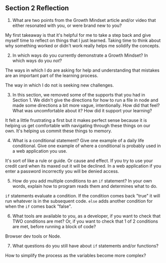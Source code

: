 ## Section 2 Reflection

1. What are two points from the Growth Mindset article and/or video that either resonated with you, or were brand new to you?

  My first takeaway is that it's helpful for me to take a step back and give myself time to reflect on things that I just learned. Taking time to think about why something worked or didn't work really helps me solidify the concepts.

2. In which ways do you currently demonstrate a Growth Mindset? In which ways do you _not_?

  The ways in which I do are asking for help and understanding that mistakes are an important part of the learning process.

  The way in which I do not is seeking new challenges.

3. In this section, we removed some of the supports that you had in Section 1. We didn't give the directions for how to run a file in node and made some directions a bit more vague, intentionally. How did that feel? What was uncomfortable about it? How did it support your learning?

  It felt a little frustrating a first but it makes perfect sense because it is helping us get comfortable with navigating through these things on our own. It's helping us commit these things to memory.

4. What is a conditional statement? Give one example of a daily life conditional. Give one example of where a conditional is probably used in a web application you use.

  It's sort of like a rule or guide. Or cause and effect. If you try to use your credit card when its maxed out it will be declined. In a web application if you enter a password incorrectly you will be denied access.

5. How do you add multiple conditions to an `if` statement? In your own words, explain how to program reads them and determines what to do.

  `if` statements evaluate a condition. If the condition comes back "true" it will run whatever is in the subsequent code. `else` adds another condition for when the `if` comes back "false".

6. What tools are available to you, as a developer, if you want to check that TWO conditions are met? Or, if you want to check that 1 of 2 conditions are met, before running a block of code?

  Browser dev tools or Node.

7. What questions do you still have about `if` statements and/or functions?

  How to simplify the process as the variables become more complex?
